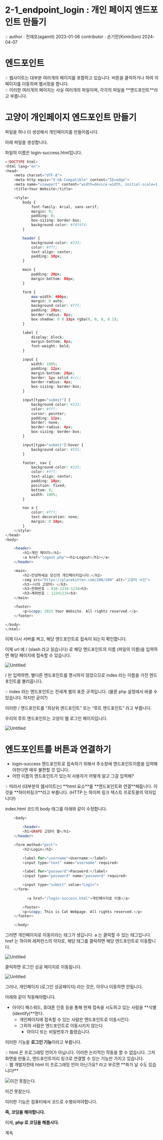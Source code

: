 # 2-1_endpoint_login : 개인 페이지 엔드포인트 만들기

<aside>
💡 author : 전재호(agamtt) 2023-01-06
contributor : 손기민(KiminSon) 2024-04-07

</aside>

# 엔드포인트

<aside>
💡 웹사이트는 대부분 여러개의 페이지를 포함하고 있습니다. 버튼을 클릭하거나 하여 이 페이지를 이동하며 웹서핑을 합니다.

</aside>

<aside>
💡 이러한 여러개의 페이지는 사실 여러개의 파일이며, 각각의 파일을 **엔드포인트**라고 부릅니다.

</aside>

# 고양이 개인페이지 엔드포인트 만들기

파일을 하나 더 생성해서 개인페이지를 만들어봅시다.

아래 파일을 생성합니다.

파일의 이름은 login-success.html입니다.

```php
<!DOCTYPE html>
<html lang="en">
<head>
    <meta charset="UTF-8">
    <meta http-equiv="X-UA-Compatible" content="IE=edge">
    <meta name="viewport" content="width=device-width, initial-scale=1.0">
    <title>Your Website</title>

    <style>
        body {
            font-family: Arial, sans-serif;
            margin: 0;
            padding: 0;
            box-sizing: border-box;
            background-color: #f4f4f4;
        }

        header {
            background-color: #333;
            color: #fff;
            text-align: center;
            padding: 10px;
        }

        main {
            padding: 20px;
            margin-bottom: 80px;
        }

        form {
            max-width: 400px;
            margin: 0 auto;
            background-color: #fff;
            padding: 20px;
            border-radius: 8px;
            box-shadow: 0 0 15px rgba(0, 0, 0, 0.1);
        }

        label {
            display: block;
            margin-bottom: 8px;
            font-weight: bold;
        }

        input {
            width: 100%;
            padding: 12px;
            margin-bottom: 20px;
            border: 1px solid #ccc;
            border-radius: 4px;
            box-sizing: border-box;
        }

        input[type="submit"] {
            background-color: #333;
            color: #fff;
            cursor: pointer;
            padding: 12px;
            border: none;
            border-radius: 4px;
            box-sizing: border-box;
        }

        input[type="submit"]:hover {
            background-color: #555;
        }

        footer, nav {
            background-color: #333;
            color: #fff;
            text-align: center;
            padding: 10px;
            position: fixed;
            bottom: 0;
            width: 100%;
        }

        nav a {
            color: #fff;
            text-decoration: none;
            margin: 0 10px;
        }
    </style>
</head>
<body>

    <header>
        <h1>개인 페이지</h1>
        <a href="logout.php"><h1>Logout</h1></a>
    </header>

    <main>
        <h2>안녕하세요 당신의 개인페이지입니다.</h2>
        <img src="https://placekitten.com/200/200" alt="고양이 사진">
        <h3><나의 고양이> </h3>
        <h3>전화번호 : 010-1234-1234<h3>
        <h3>계좌번호 : 12341234<h3>    
    </main>

    <footer>
        <p>&copy; 2023 Your Website. All rights reserved.</p>
    </footer>

</body>
</html>
```

이제 다시 서버를 켜고, 해당 엔드포인트로 접속이 되는지 확인합니다.

이제 url 에 / (slash 라고 읽습니다) 로 해당 엔드포인트의 이름 (파일의 이름)을 입력하면 해당 페이지에 접속할 수 있습니다.

![Untitled](Untitled%20398.png)

/ 만 입력하면, 별다른 엔드포인트를 명시하지 않았으므로 index 라는 이름을 가진 엔드포인트를 불러옵니다. 

<aside>
💡 index 라는 엔드포인트는 전세계 웹의 표준 규격입니다. (물론 php 설정에서 바꿀 수 있습니다. 하지만 굳이?)

</aside>

이러한 / 엔드포인트를 “최상위 엔드포인트” 또는 “루트 엔드포인트” 라고 부릅니다.

우리의 루트 엔드포인트는 고양이 웹 로그인 페이지입니다.

![Untitled](Untitled%20399.png)

# 엔드포인트를 버튼과 연결하기

- login-success 엔드포인트로 접속하기 위해서 주소창에 엔드포인트이름을 입력해야한다면 매우 불편할 것 입니다.
- 어떤 이름의 엔드포인트가 있는지 사용자가 어떻게 알고 그걸 입력해?

<aside>
💡 따라서 (대부분의 웹사이트는) **html 요소**를 **엔드포인트와 연결**해둡니다. 이것을 **하이퍼링크**라고 부릅니다. (HTTP 는 하이퍼 링크 텍스트 프로토콜의 약자입니다!)

</aside>

index.html 코드의  body 태그를 아래와 같이 수정합니다.

```php
	<body>

		<header>
        <h1>GRAPE 고양이 웹</h1>
    </header>

	<form method="post">
		<h2>Login</h2>

		<label for="username">Username:</label>
		<input type="text" name="username" required>

		<label for="password">Password:</label>
		<input type="password" name="password" required>

		<input type="submit" value="Login">
	</form>
		  
		  <a href="/login-success.html">개인페이지로 이동</a>

		<footer>
        <p>&copy; This is Cat Webpage. All rights reserved.</p>
    </footer>

	</body>
```

그러면 개인페이지로 이동이라는 태그가 생깁니다. a 는 클릭할 수 있는 태그입니다. href 는 하이퍼 레퍼런스의 약자로, 해당 태그를 클릭하면 해당 엔드포인트로 이동합니다.

![Untitled](Untitled%20400.png)

클릭하면 로그인 성공 페이지로 이동됩니다.

![Untitled](Untitled%20401.png)

그러나, 개인페이지 (로그인 성공페이지) 라는 것은, 아무나 이동하면 안됩니다.

아래와 같이 작동해야합니다.

- 아이디 패스워드, 휴대폰 인증 등을 통해 현재 접속을 시도하고 있는 사람을 **식별(identify)**한다.
    - 개인페이지에 접속할 수 있는 사람은 엔드포인트로 이동시킨다.
    - 그외의 사람은 엔드포인트로 이동시키지 않는다
        - 아이디 또는 비밀번호가 틀렸습니다.

이러한 기능을 **로그인 기능**이라고 부릅니다.

<aside>
💡 html 은 프로그래밍 언어가 아닙니다. 이러한 논리적인 작동을 할 수 없습니다. 그저 화면을 만들고, 엔드포인트끼리 링크로 연결할 수 있는 기능만 가지고 있습니다.

</aside>

<aside>
💡 웹 개발자한테 html 이 프로그래밍 언어 아닌가요? 라고 부르면 **화가 날 수도 있습니다!**

</aside>

![이건 못참는다.](Untitled%20402.png)

이건 못참는다.

이러한 기능은 컴퓨터에서 코드로 수행되어야합니다.

**즉, 코딩을 해야합니다.**

이제, **php 로 코딩을 해봅시다.**

계속